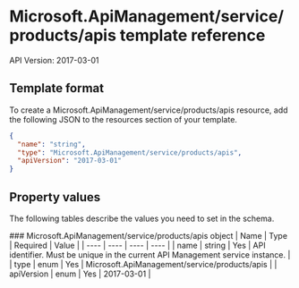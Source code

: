 # Microsoft.ApiManagement/service/products/apis template reference
API Version: 2017-03-01
## Template format

To create a Microsoft.ApiManagement/service/products/apis resource, add the following JSON to the resources section of your template.

```json
{
  "name": "string",
  "type": "Microsoft.ApiManagement/service/products/apis",
  "apiVersion": "2017-03-01"
}
```
## Property values

The following tables describe the values you need to set in the schema.

<a id="Microsoft.ApiManagement/service/products/apis" />
### Microsoft.ApiManagement/service/products/apis object
|  Name | Type | Required | Value |
|  ---- | ---- | ---- | ---- |
|  name | string | Yes | API identifier. Must be unique in the current API Management service instance. |
|  type | enum | Yes | Microsoft.ApiManagement/service/products/apis |
|  apiVersion | enum | Yes | 2017-03-01 |

